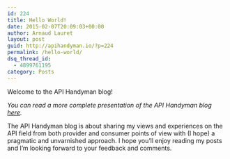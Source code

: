 ```yaml
---
id: 224
title: Hello World!
date: 2015-02-07T20:09:03+00:00
author: Arnaud Lauret
layout: post
guid: http://apihandyman.io/?p=224
permalink: /hello-world/
dsq_thread_id:
  - 4899761195
category: Posts
---
```

Welcome to the API Handyman blog!

*You can read a more complete presentation of the API Handyman blog [here](http://apihandyman.io/about/).*

The API Handyman blog is about sharing my views and experiences on the API field from both provider and consumer points of view with (I hope) a pragmatic and unvarnished approach.
I hope you’ll enjoy reading my posts and I’m looking forward to your feedback and comments.<!--more-->